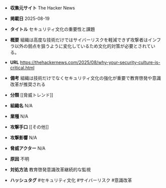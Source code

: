 - **収集元サイト**
The Hacker News

- **掲載日**
2025-08-19

- **タイトル**
セキュリティ文化の重要性と課題

- **概要**
組織は高度な技術だけではサイバーリスクを軽減できず攻撃者はインフラ以外の弱点を狙うように変化しているため文化的対策が必要とされている。

- **URL**
https://thehackernews.com/2025/08/why-your-security-culture-is-critical.html

- **備考**
組織は技術だけでなくセキュリティ文化の強化が重要で教育啓発や意識改革が推奨される

- **分類**
[[脅威トレンド]]

- **組織名**
N/A

- **業種**
N/A

- **攻撃手口**
[[その他]]

- **攻撃影響**
N/A

- **脅威アクター**
N/A

- **原因**
不明

- **対処方法**
教育啓発意識改革継続的な監視

- **ハッシュタグ**
#セキュリティ文化 #サイバーリスク #意識改革
